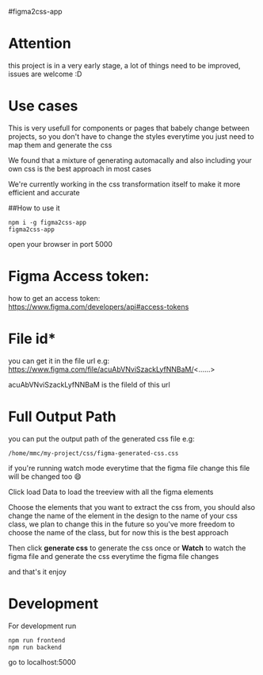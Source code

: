 #figma2css-app

# Attention
this project is in a very early stage, a lot of things need to be improved, issues are welcome :D

# Use cases

This is very usefull for components or pages that babely change between projects, so you don't have to change the styles everytime
you just need to map them and generate the css

We found that a mixture of generating automacally and also including your own css is the best approach in most cases

We're currently working in the css transformation itself to make it more efficient and accurate

##How to use it

```
npm i -g figma2css-app
figma2css-app
```

open your browser in port 5000

# Figma Access token:
how to get an access token:
https://www.figma.com/developers/api#access-tokens

# File id*
you can get it in the file url e.g:
https://www.figma.com/file/acuAbVNviSzackLyfNNBaM/<......>

acuAbVNviSzackLyfNNBaM is the fileId of this url

# Full Output Path
you can put the output path of the generated css file e.g:
```
/home/mmc/my-project/css/figma-generated-css.css
```
if you're running watch mode everytime that the figma file change this file will be changed too :smile:

Click load Data to load the treeview with all the figma elements

Choose the elements that you want to extract the css from, you should also change the name of the element in the design to 
the name of your css class, we plan to change this in the future so you've more freedom to choose the name of the class, but 
for now this is the best approach

Then click **generate css** to generate the css once
or **Watch** to watch the figma file and generate the css everytime the figma file changes

and that's it enjoy


# Development

For development run
```
npm run frontend
npm run backend
```

go to localhost:5000
